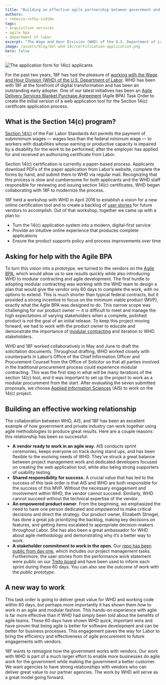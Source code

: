 ```yaml
---
title: "Building an effective agile partnership between government and industry"
authors:
- rebecca-refoy-sidibe
tags:
- acquisition services
- agile bpa
- department of labor
excerpt: "The Wage and Hour Division (WHD) of the U.S. Department of Labor has been with 18F at the forefront of digital transformation and has been an outstanding early adopter. One of our latest initiatives has been an Agile Delivery Services Blanket Purchase Agreement (Agile BPA) Task Order to create the initial version of a web application tool for the Section 14(c) certificate application process."
image: /assets/blog/dol-whd-14c/certification-application.png
hero: false
---
```


![The application form for 14(c) applicants]({{site.baseurl}}{{page.image}})

For the past two years, 18F has had the pleasure of [working with the
Wage and Hour Division (WHD) of the U.S. Department of
Labor](https://18f.gsa.gov/2015/09/09/how-a-two-day-sprint-moved-an-agency-twenty-years-forward/).
WHD has been with 18F at the forefront of digital transformation and has
been an outstanding early adopter. One of our latest initiatives has
been an [Agile Delivery Services Blanket Purchase
Agreement](https://pages.18f.gov/ads-bpa/) (Agile BPA) Task Order to
create the initial version of a web application tool for the Section
14(c) certificate application process.

## What is the Section 14(c) program?

[Section 14(c)](https://www.dol.gov/whd/workerswithdisabilities/)
of the Fair Labor Standards Act permits the payment of subminimum wages
— wages less than the federal minimum wage — to workers with
disabilities whose earning or productive capacity is impaired by a
disability for the work to be performed, after the employer has applied
for and received an authorizing certificate from Labor.

Section 14(c) certification is currently a paper-based process.
Applicants download PDFs of the paper application from Labor’s website,
complete the forms by hand, and submit them to WHD via regular mail.
Recognizing that this process is slow and cumbersome for both applicants
and the WHD staff responsible for reviewing and issuing section 14(c)
certificates, WHD began collaborating with 18F to modernize the process.

18F held a workshop with WHD in April 2016 to establish a vision for a
new online certification tool and to create a backlog of [user
stories](https://trello.com/b/74MUGMpP/14-c-public-backlog) for future
vendors to accomplish. Out of that workshop, together we came up with a
plan to:

-   Turn the 14(c) application system into a modern, digital-first service
-   Provide an intuitive online experience that produces complete applications
-   Ensure the product supports policy and process improvements over time

## Asking for help with the Agile BPA

To turn this vision into a prototype, we turned to the vendors on the
[Agile
BPA](https://18f.gsa.gov/2015/08/28/announcing-the-agile-BPA-awards/), which would allow us to see results quickly while also introducing WHD
to modular contracting and agile
development. The first hurdle to adopting modular contracting was working with the WHD team to design a plan that would give the vendor only 60 days to
complete the work, with no options to extend. This is much shorter than
typical federal contracts, but it provided a strong incentive to focus
on the minimum viable product (MVP), exactly what the Agile BPA was
designed to do. This narrow scope was challenging for our product owner
— it is difficult to meet and manage the high expectations of varying
stakeholders when a complete, polished product is not the goal of an
initial release. To keep this project moving forward, we had to work
with the product owner to educate and demonstrate the importance of
[modular contracting](https://modularcontracting.18f.gov/) and
iteration to WHD stakeholders.

WHD and 18F worked collaboratively in May and June to draft the
solicitation documents. Throughout drafting, WHD worked closely with
counterparts in Labor’s Office of the Chief Information Officer and
Procurement Counsel from the Office of Solicitor so that all parties
involved in the traditional procurement process could experience modular
contracting. This was the first step in what will be many iterations of
the section 14(c) tool, and it was important to set up the project to
work as a modular procurement from the start. After evaluating the seven
submitted proposals, we choose [Applied Information
Sciences](https://www.appliedis.com/about-ais) (AIS) to work on the
14(c) project.

## Building an effective working relationship

The collaboration between WHD, AIS, and 18F has been an excellent
example of how government and private industry can work together using
agile methodologies to produce great results. Here are a couple reasons
this relationship has been so successful:

-   **A vendor ready to work in an agile way.** AIS conducts sprint ceremonies, keeps everyone on track during stand ups, and has been flexible to the evolving needs of WHD. They’ve struck a great balance between project management work and dedicated developers focused on creating the web application tool, while also being strong supporters of usability testing.
-   **Shared responsibility for success.** A crucial value that has led to the success of this task order is that AIS and WHD are both responsible for the success of this MVP. Without the necessary engagement and involvement within WHD, the vendor cannot succeed. Similarly, WHD cannot succeed without the technical expertise of the vendor.
-   **An empowered product owner**. From the beginning, we emphasized the need to have one person dedicated and *empowered* to make critical decisions and direct the strategy. Our product owner, Elizabeth Striegel, has done a great job prioritizing the backlog, making key decisions on features, and getting items escalated to appropriate decision-makers throughout Labor. She has also been a great ambassador for WHD about agile methodology and demonstrating why it’s a better way to work.
-   **A stakeholder commitment to work in the open.** Our [repo has been public from day one](https://github.com/18F/dol-whd-14c), which includes our project management tasks. Furthermore, the user stories from the performance work statement were public on our [Trello board](https://trello.com/b/74MUGMpP/14-c-public-backlog) and have been used to inform each sprint during these 60 days. You can also see the outcome of work with the *public prototype*.

## A new way to work

This task order is going to deliver great value for WHD and working code
within 60 days, but perhaps more importantly it has shown them *how* to
work in an agile and modular fashion. This hands-on experience with
agile is far more effective than if WHD had simply been told about the
benefits of agile teams. These 60 days have shown WHD quick, important
wins and have proven that being agile is better for software development
and can be better for business processes. This engagement paves the way
for Labor to bring the efficiency and effectiveness of agile procurement
to future engagements with vendors.

18F wants to reimagine how the government works with vendors. Our work
with WHD is part of a much larger effort to enable more businesses do
agile work for the government while making the government a better
customer. We want agencies to have strong relationships with vendors who
can deliver great value to our partner agencies. The work by WHD will
serve as a great model going forward.
